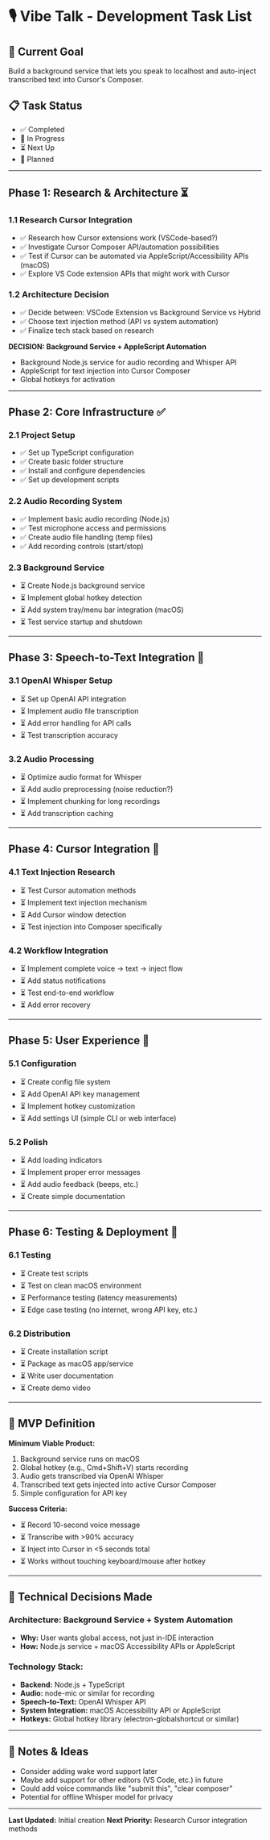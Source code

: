 # 🎙️ Vibe Talk - Development Task List

## 🎯 Current Goal
Build a background service that lets you speak to localhost and auto-inject transcribed text into Cursor's Composer.

## 📋 Task Status
- ✅ Completed
- 🔄 In Progress  
- ⏳ Next Up
- 📝 Planned

---

## Phase 1: Research & Architecture ⏳

### 1.1 Research Cursor Integration
- ✅ Research how Cursor extensions work (VSCode-based?)
- ✅ Investigate Cursor Composer API/automation possibilities
- ✅ Test if Cursor can be automated via AppleScript/Accessibility APIs (macOS)
- ✅ Explore VS Code extension APIs that might work with Cursor

### 1.2 Architecture Decision
- ✅ Decide between: VSCode Extension vs Background Service vs Hybrid
- ✅ Choose text injection method (API vs system automation)
- ✅ Finalize tech stack based on research

**DECISION: Background Service + AppleScript Automation**
- Background Node.js service for audio recording and Whisper API
- AppleScript for text injection into Cursor Composer
- Global hotkeys for activation

---

## Phase 2: Core Infrastructure ✅

### 2.1 Project Setup
- ✅ Set up TypeScript configuration
- ✅ Create basic folder structure
- ✅ Install and configure dependencies
- ✅ Set up development scripts

### 2.2 Audio Recording System
- ✅ Implement basic audio recording (Node.js)
- ✅ Test microphone access and permissions 
- ✅ Create audio file handling (temp files)
- ✅ Add recording controls (start/stop)

### 2.3 Background Service
- ⏳ Create Node.js background service
- ⏳ Implement global hotkey detection
- ⏳ Add system tray/menu bar integration (macOS)
- ⏳ Test service startup and shutdown

---

## Phase 3: Speech-to-Text Integration 📝

### 3.1 OpenAI Whisper Setup
- ⏳ Set up OpenAI API integration
- ⏳ Implement audio file transcription
- ⏳ Add error handling for API calls
- ⏳ Test transcription accuracy

### 3.2 Audio Processing
- ⏳ Optimize audio format for Whisper
- ⏳ Add audio preprocessing (noise reduction?)
- ⏳ Implement chunking for long recordings
- ⏳ Add transcription caching

---

## Phase 4: Cursor Integration 📝

### 4.1 Text Injection Research
- ⏳ Test Cursor automation methods
- ⏳ Implement text injection mechanism
- ⏳ Add Cursor window detection
- ⏳ Test injection into Composer specifically

### 4.2 Workflow Integration
- ⏳ Implement complete voice → text → inject flow
- ⏳ Add status notifications
- ⏳ Test end-to-end workflow
- ⏳ Add error recovery

---

## Phase 5: User Experience 📝

### 5.1 Configuration
- ⏳ Create config file system
- ⏳ Add OpenAI API key management
- ⏳ Implement hotkey customization
- ⏳ Add settings UI (simple CLI or web interface)

### 5.2 Polish
- ⏳ Add loading indicators
- ⏳ Implement proper error messages
- ⏳ Add audio feedback (beeps, etc.)
- ⏳ Create simple documentation

---

## Phase 6: Testing & Deployment 📝

### 6.1 Testing
- ⏳ Create test scripts
- ⏳ Test on clean macOS environment
- ⏳ Performance testing (latency measurements)
- ⏳ Edge case testing (no internet, wrong API key, etc.)

### 6.2 Distribution
- ⏳ Create installation script
- ⏳ Package as macOS app/service
- ⏳ Write user documentation
- ⏳ Create demo video

---

## 🚀 MVP Definition

**Minimum Viable Product:**
1. Background service runs on macOS
2. Global hotkey (e.g., Cmd+Shift+V) starts recording
3. Audio gets transcribed via OpenAI Whisper
4. Transcribed text gets injected into active Cursor Composer
5. Simple configuration for API key

**Success Criteria:**
- ⏳ Record 10-second voice message
- ⏳ Transcribe with >90% accuracy
- ⏳ Inject into Cursor in <5 seconds total
- ⏳ Works without touching keyboard/mouse after hotkey

---

## 🔧 Technical Decisions Made

### Architecture: Background Service + System Automation
- **Why:** User wants global access, not just in-IDE interaction
- **How:** Node.js service + macOS Accessibility APIs or AppleScript

### Technology Stack:
- **Backend:** Node.js + TypeScript
- **Audio:** node-mic or similar for recording
- **Speech-to-Text:** OpenAI Whisper API
- **System Integration:** macOS Accessibility API or AppleScript
- **Hotkeys:** Global hotkey library (electron-globalshortcut or similar)

---

## 📝 Notes & Ideas

- Consider adding wake word support later
- Maybe add support for other editors (VS Code, etc.) in future
- Could add voice commands like "submit this", "clear composer"
- Potential for offline Whisper model for privacy

---

**Last Updated:** Initial creation
**Next Priority:** Research Cursor integration methods 